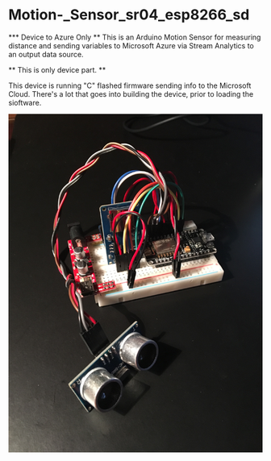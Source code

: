 # Motion-_Sensor_sr04_esp8266_sd
*** Device to Azure Only **
This is an Arduino Motion Sensor for measuring distance and sending variables to Microsoft Azure via Stream Analytics to an output data source. 

** This is only device part. **

This device is running "C" flashed firmware sending info to the Microsoft Cloud. There's a lot that goes into building the device, prior to loading the sioftware.  

![alt text](https://github.com/blainbar/Motion-_Sensor_sr04_esp8266_sd/blob/master/images/motiondevice.jpeg)
